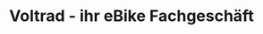 ---
title: "Voltrad - ihr eBike Fachgeschäft"
url: /ellerhoop/voltrad-ihr-ebike-fachgeschaeft/
shop: Fahrrad
---